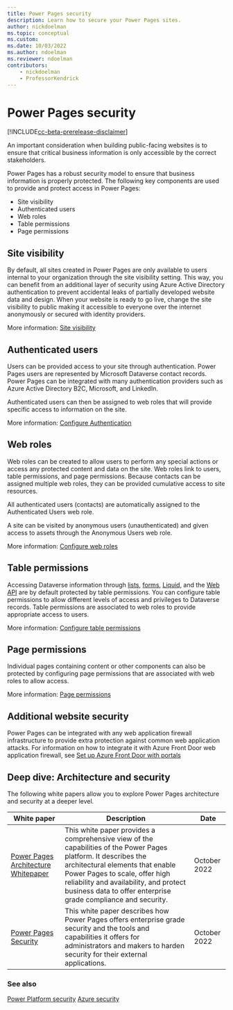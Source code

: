```yaml
---
title: Power Pages security
description: Learn how to secure your Power Pages sites.
author: nickdoelman
ms.topic: conceptual
ms.custom: 
ms.date: 10/03/2022
ms.author: ndoelman
ms.reviewer: ndoelman
contributors:
    - nickdoelman
    - ProfessorKendrick
---
```


# Power Pages security

[!INCLUDE[cc-beta-prerelease-disclaimer](../includes/cc-beta-prerelease-disclaimer.md)]

An important consideration when building public-facing websites is to ensure that critical business information is only accessible by the correct stakeholders.

Power Pages has a robust security model to ensure that business information is properly protected. The following key components are used to provide and protect access in Power Pages:

- Site visibility
- Authenticated users
- Web roles
- Table permissions
- Page permissions

## Site visibility

By default, all sites created in Power Pages are only available to users internal to your organization through the site visibility setting. This way, you can benefit from an additional layer of security using Azure Active Directory authentication to prevent accidental leaks of partially developed website data and design. When your website is ready to go live, change the site visibility to public making it accessible to everyone over the internet anonymously or secured with identity providers.

More information: [Site visibility](site-visibility.md)

## Authenticated users

Users can be provided access to your site through authentication. Power Pages users are represented by Microsoft Dataverse contact records. Power Pages can be integrated with many authentication providers such as Azure Active Directory B2C, Microsoft, and LinkedIn.

Authenticated users can then be assigned to web roles that will provide specific access to information on the site.

More information: [Configure Authentication](configure-portal-authentication.md)

## Web roles

Web roles can be created to allow users to perform any special actions or access any protected content and data on the site. Web roles link to users, table permissions, and page permissions. Because contacts can be assigned multiple web roles, they can be provided cumulative access to site resources.

All authenticated users (contacts) are automatically assigned to the Authenticated Users web role.

A site can be visited by anonymous users (unauthenticated) and given access to assets through the Anonymous Users web role.

More information: [Configure web roles](create-web-roles.md)

## Table permissions

Accessing Dataverse information through [lists](../getting-started/add-list.md), [forms](../getting-started/add-form.md), [Liquid](../configure/liquid-overview.md), and the [Web API](../configure/web-api-overview.md) are by default protected by table permissions. You can configure table permissions to allow different levels of access and privileges to Dataverse records. Table permissions are associated to web roles to provide appropriate access to users.

More information: [Configure table permissions](table-permissions.md)

## Page permissions

Individual pages containing content or other components can also be protected by configuring page permissions that are associated with web roles to allow access.

More information: [Page permissions](page-security.md)

## Additional website security

Power Pages can be integrated with any web application firewall infrastructure to provide extra protection against common web application attacks. For information on how to integrate it with Azure Front Door web application firewall, see [Set up Azure Front Door with portals](/power-apps/maker/portals/azure-front-door)

## Deep dive: Architecture and security

The following white papers allow you to explore Power Pages architecture and security at a deeper level. 

| White paper | Description | Date |
| - | - | - |
| [Power Pages Architecture Whitepaper](https://aka.ms/PowerPagesArchitecture) | This white paper provides a comprehensive view of the capabilities of the Power Pages platform. It describes the architectural elements that enable Power Pages to scale, offer high reliability and availability, and protect business data to offer enterprise grade compliance and security.  | October 2022 |
| [Power Pages Security](https://aka.ms/PowerPagesSecurity) | This white paper describes how Power Pages offers enterprise grade security and the tools and capabilities it offers for administrators and makers to harden security for their external applications. | October 2022 |

### See also
[Power Platform security](/power-platform/admin/security/)
[Azure security](/azure/security/)
